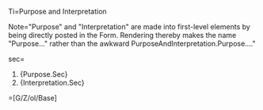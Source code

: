 Ti=Purpose and Interpretation

Note="Purpose" and "Interpretation" are made into first-level elements by being directly posted in the Form.  Rendering thereby makes the name "Purpose..." rather than the awkward PurposeAndInterpretation.Purpose...."

sec=<ol><li>{Purpose.Sec}<li>{Interpretation.Sec}</ol>

=[G/Z/ol/Base]